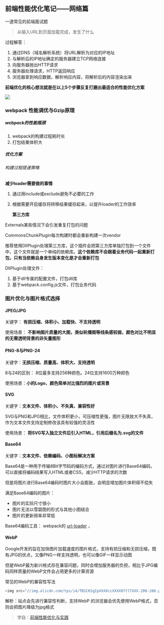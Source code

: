 ## 前端性能优化笔记——网络篇

一道常见的前端面试题

> 从输入URL到页面加载完成，发生了什么

过程解答：

1.  通过DNS（域名解析系统）将URL解析为对应的IP地址
2. 与解析后的IP地址确定的服务器建立TCP网络连接
3. 向服务器抛出HTTP请求
4. 服务器处理请求，HTTP返回响应
5. 浏览器拿到响应数据，解析响应内容，将解析后的内容渲染出来

**前端优化的核心想法就是在以上5个步骤反复打磨出最适合的性能优化方案**

![](E:\Project\personPro\学习笔记\前端性能优化原理与实践\前端性能优化笔记——网络篇.assets\1669f5358f63c0f8)

### webpack 性能调优与Gzip原理

##### webpack的性能瓶颈

1. webpack的构建过程耗时长
2. 打包结果体积大

##### 优化方案

######    构建过程提速策略

   **减少loader需要做的事情** 

1. 通过用include或exclude避免不必要的工作
2. 根据需要开启缓存将转移结果缓存起来，以提升loader的工作效率

   **第三方库**

Externals某些情况下会引发重复打包的问题

CommonsChunkPlugin每次构建时都会重新构建一次vendor

推荐使用DllPlugin处理第三方库，这个插件会把第三方库单独打包到一个文件中，这个文件就是一个单纯的依赖库。**这个依赖库不会跟着业务代码一起重新打包，只有当依赖自身发生版本变化是才会重新打包**

DllPlugin处理文件：

1. 基于dll专属的配置文件，打包dll库
2. 基于webpack.config.js文件，打包业务代码

### 图片优化与图片格式选择

  #### JPEG/JPG

关键字： **有损压缩、体积小、加载快、不支持透明**

使用场景： **不影响图片质量的大图，类似轮播图等线条感较弱，颜色对比不明显的无需透明背景的非矢量图形**

 #### PNG-8与PNG-24

关键字：**无损压缩、质量高、体积大、支持透明**

8与24的区别： 8位最多支持256种颜色。24位支持1600万种颜色

使用场景：**小的Logo、颜色简单对比强烈的图片或背景**

#### SVG

关键字：**文本文件、体积小、不失真、兼容性好**

SVG与PNG和JPG相比，文件体积更小，可压缩性更强，图片无限放大不失真，作为文本文件支持定制修改该具有较强的灵活性

使用场景： **将SVG写入独立文件后引入HTML，引用后缀名为.svg的文件**

#### Base64

关键字：**文本文件、依赖编码、小图标解决方案**

Base64是一种用于传输8Bit字节码的编码方式，通过对图片进行Base64编码，可以直接将编码结果写入HTML或者CSS，减少HTTP请求的次数

但是将图片进行Base64编码时图片大小会膨胀，会明显增加图片体积得不偿失

满足Base64编码的图片：

- 图片的实际尺寸很小
- 图片无法以雪碧图的形式与其他小图结合
- 图片的更新频率非常低

Base64编码工具： webpack的 [url-loader](https://github.com/webpack-contrib/url-loader) ，

#### WebP

Google开发的旨在加快图片加载速度的图片格式，支持有损压缩和无损压缩，既有JPG的优点，又像PNG一样支持透明，也可以像GIF一样显示动图

但是WebP最为新兴格式存在兼容问题，同时会增加服务器的负担，相比于JPG编码同样质量的WebP文件会占用更多的计算资源

常见的WebP的兼容性写法

```js
<img src="//img.alicdn.com/tps/i4/TB1CKSgIpXXXXccXXXX07tlTXXX-200-200.png_60x60.jpg_.webp" alt="手机app - 聚划算" class="app-icon">
```

解析：站点会先进行兼容性判断，支持WebP 的浏览器会优先使用WebP格式，否则会把图片降级为jpg格式



>    学自：[前端性能优化与实践](https://juejin.im/book/5b936540f265da0a9624b04b)

